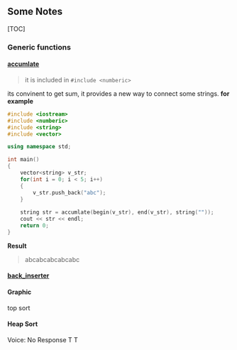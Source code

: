## Some Notes

[TOC]

### Generic functions

#### [accumlate](https://msdn.microsoft.com/zh-cn/library/aawk6wsh(v=vs.71).aspx "accumlate")

> it is included in `#include <numberic>`

its convinent to get sum, it provides a new way to connect some strings.
**for example**
```c++
#include <iostream>
#include <numberic>
#include <string>
#include <vector>

using namespace std;

int main()
{
	vector<string> v_str;
	for(int i = 0; i < 5; i++)
	{
		v_str.push_back("abc");
	}
	
	string str = accumlate(begin(v_str), end(v_str), string(""));
	cout << str << endl;
	return 0;
}
```
**Result**
> abcabcabcabcabc

#### [back_inserter](http://www.cplusplus.com/reference/iterator/back_inserter/)

#### Graphic
 top sort
 
#### Heap Sort

Voice:
No Response T T

